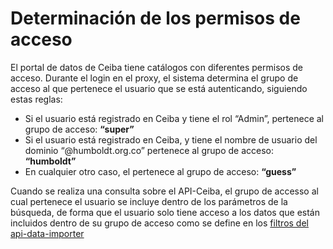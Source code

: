 # Determinación de los permisos de acceso

El portal de datos de Ceiba tiene catálogos con diferentes permisos de acceso. Durante el login en el proxy, el sistema determina el grupo de acceso
al que pertenece el usuario que se está autenticando, siguiendo estas reglas:
  * Si el usuario está registrado en Ceiba y tiene el rol “Admin”, pertenece al grupo de acceso: **“super”**
  * Si el usuario está registrado en Ceiba, y tiene el nombre de usuario del dominio “@humboldt.org.co” pertenece al grupo de acceso: **“humboldt”**
  * En cualquier otro caso, el pertenece al grupo de acceso: **“guess”**
 
 Cuando se realiza una consulta sobre el API-Ceiba, el grupo de accesso al cual pertenece el usuario se incluye dentro de los parámetros de la
 búsqueda, de forma que el usuario solo tiene acceso a los datos que están incluidos dentro de su grupo de acceso como se define en los [filtros
 del api-data-importer](https://github.com/I2DHumboldt/api-data-importer/tree/master/src/filters)
